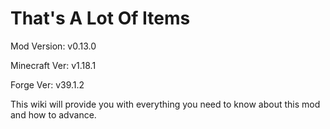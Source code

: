 # That's A Lot Of Items
Mod Version: v0.13.0

Minecraft Ver: v1.18.1

Forge Ver: v39.1.2

This wiki will provide you with everything you need to know about this mod and how to advance.

<style>
  .store{ width: 250px; }
</style>
